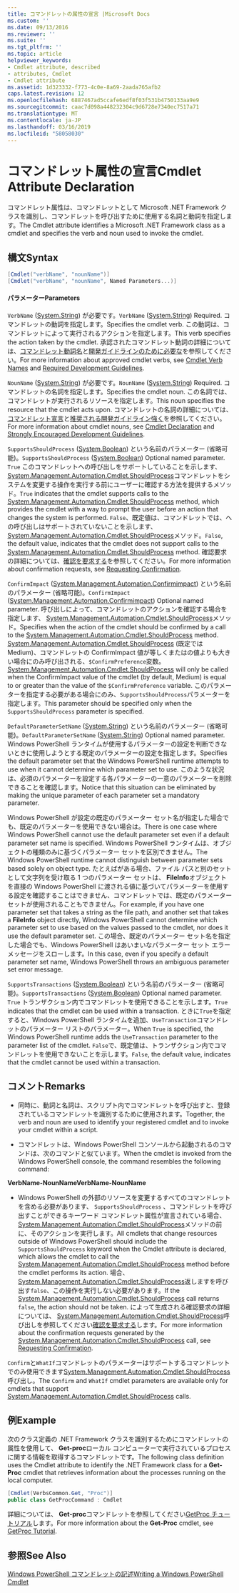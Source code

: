```yaml
---
title: コマンドレットの属性の宣言 |Microsoft Docs
ms.custom: ''
ms.date: 09/13/2016
ms.reviewer: ''
ms.suite: ''
ms.tgt_pltfrm: ''
ms.topic: article
helpviewer_keywords:
- Cmdlet attribute, described
- attributes, Cmdlet
- Cmdlet attribute
ms.assetid: 1d323332-f773-4c0e-8a69-2aada765afb2
caps.latest.revision: 12
ms.openlocfilehash: 6887467ad5ccafe6edf8f03f531b4750133aa9e9
ms.sourcegitcommit: caac7d098a448232304c9d6728e7340ec7517a71
ms.translationtype: MT
ms.contentlocale: ja-JP
ms.lasthandoff: 03/16/2019
ms.locfileid: "58058030"
---
```

# <a name="cmdlet-attribute-declaration"></a><span data-ttu-id="6476f-102">コマンドレット属性の宣言</span><span class="sxs-lookup"><span data-stu-id="6476f-102">Cmdlet Attribute Declaration</span></span>

<span data-ttu-id="6476f-103">コマンドレット属性は、コマンドレットとして Microsoft .NET Framework クラスを識別し、コマンドレットを呼び出すために使用する名詞と動詞を指定します。</span><span class="sxs-lookup"><span data-stu-id="6476f-103">The Cmdlet attribute identifies a Microsoft .NET Framework class as a cmdlet and specifies the verb and noun used to invoke the cmdlet.</span></span>

## <a name="syntax"></a><span data-ttu-id="6476f-104">構文</span><span class="sxs-lookup"><span data-stu-id="6476f-104">Syntax</span></span>

```csharp
[Cmdlet("verbName", "nounName")]
[Cmdlet("verbName", "nounName", Named Parameters...)]
```

#### <a name="parameters"></a><span data-ttu-id="6476f-105">パラメーター</span><span class="sxs-lookup"><span data-stu-id="6476f-105">Parameters</span></span>

<span data-ttu-id="6476f-106">`VerbName` ([System.String](/dotnet/api/System.String)) が必要です。</span><span class="sxs-lookup"><span data-stu-id="6476f-106">`VerbName` ([System.String](/dotnet/api/System.String)) Required.</span></span> <span data-ttu-id="6476f-107">コマンドレットの動詞を指定します。</span><span class="sxs-lookup"><span data-stu-id="6476f-107">Specifies the cmdlet verb.</span></span> <span data-ttu-id="6476f-108">この動詞は、コマンドレットによって実行されるアクションを指定します。</span><span class="sxs-lookup"><span data-stu-id="6476f-108">This verb specifies the action taken by the cmdlet.</span></span> <span data-ttu-id="6476f-109">承認されたコマンドレット動詞の詳細については、[コマンドレット動詞名](./approved-verbs-for-windows-powershell-commands.md)と[開発ガイドラインのために必要な](./required-development-guidelines.md)を参照してください。</span><span class="sxs-lookup"><span data-stu-id="6476f-109">For more information about approved cmdlet verbs, see [Cmdlet Verb Names](./approved-verbs-for-windows-powershell-commands.md) and [Required Development Guidelines](./required-development-guidelines.md).</span></span>

<span data-ttu-id="6476f-110">`NounName` ([System.String](/dotnet/api/System.String)) が必要です。</span><span class="sxs-lookup"><span data-stu-id="6476f-110">`NounName` ([System.String](/dotnet/api/System.String)) Required.</span></span> <span data-ttu-id="6476f-111">コマンドレットの名詞を指定します。</span><span class="sxs-lookup"><span data-stu-id="6476f-111">Specifies the cmdlet noun.</span></span> <span data-ttu-id="6476f-112">この名詞では、コマンドレットが実行されるリソースを指定します。</span><span class="sxs-lookup"><span data-stu-id="6476f-112">This noun specifies the resource that the cmdlet acts upon.</span></span> <span data-ttu-id="6476f-113">コマンドレットの名詞の詳細については、[コマンドレット宣言](./cmdlet-class-declaration.md)と[推奨される開発ガイドライン強く](./strongly-encouraged-development-guidelines.md)を参照してください。</span><span class="sxs-lookup"><span data-stu-id="6476f-113">For more information about cmdlet nouns, see [Cmdlet Declaration](./cmdlet-class-declaration.md) and [Strongly Encouraged Development Guidelines](./strongly-encouraged-development-guidelines.md).</span></span>

<span data-ttu-id="6476f-114">`SupportsShouldProcess` ([System.Boolean](/dotnet/api/System.Boolean)) という名前のパラメーター (省略可能)。</span><span class="sxs-lookup"><span data-stu-id="6476f-114">`SupportsShouldProcess` ([System.Boolean](/dotnet/api/System.Boolean)) Optional named parameter.</span></span> <span data-ttu-id="6476f-115">`True` このコマンドレットへの呼び出しをサポートしていることを示します、 [System.Management.Automation.Cmdlet.ShouldProcess](/dotnet/api/System.Management.Automation.Cmdlet.ShouldProcess)コマンドレットをシステムを変更する操作を実行する前にユーザーに確認する方法を提供するメソッド。</span><span class="sxs-lookup"><span data-stu-id="6476f-115">`True` indicates that the cmdlet supports calls to the [System.Management.Automation.Cmdlet.ShouldProcess](/dotnet/api/System.Management.Automation.Cmdlet.ShouldProcess) method, which provides the cmdlet with a way to prompt the user before an action that changes the system is performed.</span></span> <span data-ttu-id="6476f-116">`False`、既定値は、コマンドレットでは、への呼び出しはサポートされていないことを示します、 [System.Management.Automation.Cmdlet.ShouldProcess](/dotnet/api/System.Management.Automation.Cmdlet.ShouldProcess)メソッド。</span><span class="sxs-lookup"><span data-stu-id="6476f-116">`False`, the default value, indicates that the cmdlet does not support calls to the [System.Management.Automation.Cmdlet.ShouldProcess](/dotnet/api/System.Management.Automation.Cmdlet.ShouldProcess) method.</span></span> <span data-ttu-id="6476f-117">確認要求の詳細については、[確認を要求する](./requesting-confirmation-from-cmdlets.md)を参照してください。</span><span class="sxs-lookup"><span data-stu-id="6476f-117">For more information about confirmation requests, see [Requesting Confirmation](./requesting-confirmation-from-cmdlets.md).</span></span>

<span data-ttu-id="6476f-118">`ConfirmImpact` ([System.Management.Automation.Confirmimpact](/dotnet/api/System.Management.Automation.ConfirmImpact)) という名前のパラメーター (省略可能)。</span><span class="sxs-lookup"><span data-stu-id="6476f-118">`ConfirmImpact` ([System.Management.Automation.Confirmimpact](/dotnet/api/System.Management.Automation.ConfirmImpact)) Optional named parameter.</span></span> <span data-ttu-id="6476f-119">呼び出しによって、コマンドレットのアクションを確認する場合を指定します、 [System.Management.Automation.Cmdlet.ShouldProcess](/dotnet/api/System.Management.Automation.Cmdlet.ShouldProcess)メソッド。</span><span class="sxs-lookup"><span data-stu-id="6476f-119">Specifies when the action of the cmdlet should be confirmed by a call to the [System.Management.Automation.Cmdlet.ShouldProcess](/dotnet/api/System.Management.Automation.Cmdlet.ShouldProcess) method.</span></span> <span data-ttu-id="6476f-120">[System.Management.Automation.Cmdlet.ShouldProcess](/dotnet/api/System.Management.Automation.Cmdlet.ShouldProcess) (既定では Medium)、コマンドレットの ConfirmImpact 値が等しくまたはの値よりも大きい場合にのみ呼び出される、`$ConfirmPreference`変数。</span><span class="sxs-lookup"><span data-stu-id="6476f-120">[System.Management.Automation.Cmdlet.ShouldProcess](/dotnet/api/System.Management.Automation.Cmdlet.ShouldProcess) will only be called when the ConfirmImpact value of the cmdlet (by default, Medium) is equal to or greater than the value of the `$ConfirmPreference` variable.</span></span> <span data-ttu-id="6476f-121">このパラメーターを指定する必要がある場合にのみ、`SupportsShouldProcess`パラメーターを指定します。</span><span class="sxs-lookup"><span data-stu-id="6476f-121">This parameter should be specified only when the `SupportsShouldProcess` parameter is specified.</span></span>

<span data-ttu-id="6476f-122">`DefaultParameterSetName` ([System.String](/dotnet/api/System.String)) という名前のパラメーター (省略可能)。</span><span class="sxs-lookup"><span data-stu-id="6476f-122">`DefaultParameterSetName` ([System.String](/dotnet/api/System.String)) Optional named parameter.</span></span> <span data-ttu-id="6476f-123">Windows PowerShell ランタイムが使用するパラメーターの設定を判断できないときに使用しようとする既定のパラメーターの設定を指定します。</span><span class="sxs-lookup"><span data-stu-id="6476f-123">Specifies the default parameter set that the Windows PowerShell runtime attempts to use when it cannot determine which parameter set to use.</span></span> <span data-ttu-id="6476f-124">このような状況は、必須のパラメーターを設定する各パラメーターの一意のパラメーターを削除できることを確認します。</span><span class="sxs-lookup"><span data-stu-id="6476f-124">Notice that this situation can be eliminated by making the unique parameter of each parameter set a mandatory parameter.</span></span>

<span data-ttu-id="6476f-125">Windows PowerShell が設定の既定のパラメーター セット名が指定した場合でも、既定のパラメーターを使用できない場合は。</span><span class="sxs-lookup"><span data-stu-id="6476f-125">There is one case where Windows PowerShell cannot use the default parameter set even if a default parameter set name is specified.</span></span> <span data-ttu-id="6476f-126">Windows PowerShell ランタイムは、オブジェクトの種類のみに基づくパラメーター セットを区別できません。</span><span class="sxs-lookup"><span data-stu-id="6476f-126">The Windows PowerShell runtime cannot distinguish between parameter sets based solely on object type.</span></span> <span data-ttu-id="6476f-127">たとえばがある場合、ファイル パスと別のセットとして文字列を受け取る 1 つのパラメーター セットは、 **FileInfo**オブジェクトを直接の Windows PowerShell に渡される値に基づいてパラメーターを使用する設定を確認することはできません、コマンドレットでは、既定のパラメーター セットが使用されることもできません。</span><span class="sxs-lookup"><span data-stu-id="6476f-127">For example, if you have one parameter set that takes a string as the file path, and another set that takes a **FileInfo** object directly, Windows PowerShell cannot determine which parameter set to use based on the values passed to the cmdlet, nor does it use the default parameter set.</span></span> <span data-ttu-id="6476f-128">この場合、既定のパラメーター セット名を指定した場合でも、Windows PowerShell はあいまいなパラメーター セット エラー メッセージをスローします。</span><span class="sxs-lookup"><span data-stu-id="6476f-128">In this case, even if you specify a default parameter set name, Windows PowerShell throws an ambiguous parameter set error message.</span></span>

<span data-ttu-id="6476f-129">`SupportsTransactions` ([System.Boolean](/dotnet/api/System.Boolean)) という名前のパラメーター (省略可能)。</span><span class="sxs-lookup"><span data-stu-id="6476f-129">`SupportsTransactions` ([System.Boolean](/dotnet/api/System.Boolean)) Optional named parameter.</span></span> <span data-ttu-id="6476f-130">`True` トランザクション内でコマンドレットを使用できることを示します。</span><span class="sxs-lookup"><span data-stu-id="6476f-130">`True` indicates that the cmdlet can be used within a transaction.</span></span> <span data-ttu-id="6476f-131">ときに`True`を指定すると、Windows PowerShell ランタイムを追加、`UseTransaction`コマンドレットのパラメーター リストのパラメーター。</span><span class="sxs-lookup"><span data-stu-id="6476f-131">When `True` is specified, the Windows PowerShell runtime adds the `UseTransaction` parameter to the parameter list of the cmdlet.</span></span> <span data-ttu-id="6476f-132">`False`で、既定値は、トランザクション内でコマンドレットを使用できないことを示します。</span><span class="sxs-lookup"><span data-stu-id="6476f-132">`False`, the default value, indicates that the cmdlet cannot be used within a transaction.</span></span>

## <a name="remarks"></a><span data-ttu-id="6476f-133">コメント</span><span class="sxs-lookup"><span data-stu-id="6476f-133">Remarks</span></span>

- <span data-ttu-id="6476f-134">同時に、動詞と名詞は、スクリプト内でコマンドレットを呼び出すと、登録されているコマンドレットを識別するために使用されます。</span><span class="sxs-lookup"><span data-stu-id="6476f-134">Together, the verb and noun are used to identify your registered cmdlet and to invoke your cmdlet within a script.</span></span>

- <span data-ttu-id="6476f-135">コマンドレットは、Windows PowerShell コンソールから起動されるのコマンドは、次のコマンドと似ています。</span><span class="sxs-lookup"><span data-stu-id="6476f-135">When the cmdlet is invoked from the Windows PowerShell console, the command resembles the following command:</span></span>

<span data-ttu-id="6476f-136">**VerbName-NounName**</span><span class="sxs-lookup"><span data-stu-id="6476f-136">**VerbName-NounName**</span></span>

- <span data-ttu-id="6476f-137">Windows PowerShell の外部のリソースを変更するすべてのコマンドレットを含める必要があります、 `SupportsShouldProcess` 、コマンドレットを呼び出すことができるキーワード コマンドレット属性が宣言されている場合、 [System.Management.Automation.Cmdlet.ShouldProcess](/dotnet/api/System.Management.Automation.Cmdlet.ShouldProcess)メソッドの前に、そのアクションを実行します。</span><span class="sxs-lookup"><span data-stu-id="6476f-137">All cmdlets that change resources outside of Windows PowerShell should include the `SupportsShouldProcess` keyword when the Cmdlet attribute is declared, which allows the cmdlet to call the [System.Management.Automation.Cmdlet.ShouldProcess](/dotnet/api/System.Management.Automation.Cmdlet.ShouldProcess) method before the cmdlet performs its action.</span></span> <span data-ttu-id="6476f-138">場合、 [System.Management.Automation.Cmdlet.ShouldProcess](/dotnet/api/System.Management.Automation.Cmdlet.ShouldProcess)返しますを呼び出す`false`、この操作を実行しない必要があります。</span><span class="sxs-lookup"><span data-stu-id="6476f-138">If the [System.Management.Automation.Cmdlet.ShouldProcess](/dotnet/api/System.Management.Automation.Cmdlet.ShouldProcess) call returns `false`, the action should not be taken.</span></span> <span data-ttu-id="6476f-139">によって生成される確認要求の詳細については、 [System.Management.Automation.Cmdlet.ShouldProcess](/dotnet/api/System.Management.Automation.Cmdlet.ShouldProcess)呼び出しを参照してください[確認を要求する](./requesting-confirmation-from-cmdlets.md)します。</span><span class="sxs-lookup"><span data-stu-id="6476f-139">For more information about the confirmation requests generated by the [System.Management.Automation.Cmdlet.ShouldProcess](/dotnet/api/System.Management.Automation.Cmdlet.ShouldProcess) call, see [Requesting Confirmation](./requesting-confirmation-from-cmdlets.md).</span></span>

<span data-ttu-id="6476f-140">`Confirm`と`WhatIf`コマンドレットのパラメーターはサポートするコマンドレットでのみ使用できます[System.Management.Automation.Cmdlet.ShouldProcess](/dotnet/api/System.Management.Automation.Cmdlet.ShouldProcess)呼び出し。</span><span class="sxs-lookup"><span data-stu-id="6476f-140">The `Confirm` and `WhatIf` cmdlet parameters are available only for cmdlets that support [System.Management.Automation.Cmdlet.ShouldProcess](/dotnet/api/System.Management.Automation.Cmdlet.ShouldProcess) calls.</span></span>

## <a name="example"></a><span data-ttu-id="6476f-141">例</span><span class="sxs-lookup"><span data-stu-id="6476f-141">Example</span></span>

<span data-ttu-id="6476f-142">次のクラス定義の .NET Framework クラスを識別するためにコマンドレットの属性を使用して、 **Get-proc**ローカル コンピューターで実行されているプロセスに関する情報を取得するコマンドレットです。</span><span class="sxs-lookup"><span data-stu-id="6476f-142">The following class definition uses the Cmdlet attribute to identify the .NET Framework class for a **Get-Proc** cmdlet that retrieves information about the processes running on the local computer.</span></span>

```csharp
[Cmdlet(VerbsCommon.Get, "Proc")]
public class GetProcCommand : Cmdlet
```

<span data-ttu-id="6476f-143">詳細については、 **Get-proc**コマンドレットを参照してください[GetProc チュートリアル](./getproc-tutorial.md)します。</span><span class="sxs-lookup"><span data-stu-id="6476f-143">For more information about the **Get-Proc** cmdlet, see [GetProc Tutorial](./getproc-tutorial.md).</span></span>

## <a name="see-also"></a><span data-ttu-id="6476f-144">参照</span><span class="sxs-lookup"><span data-stu-id="6476f-144">See Also</span></span>

[<span data-ttu-id="6476f-145">Windows PowerShell コマンドレットの記述</span><span class="sxs-lookup"><span data-stu-id="6476f-145">Writing a Windows PowerShell Cmdlet</span></span>](./writing-a-windows-powershell-cmdlet.md)
